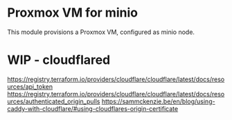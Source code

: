 # Proxmox VM for minio

This module provisions a Proxmox VM, configured as minio node.

# WIP - cloudflared

https://registry.terraform.io/providers/cloudflare/cloudflare/latest/docs/resources/api_token
https://registry.terraform.io/providers/cloudflare/cloudflare/latest/docs/resources/authenticated_origin_pulls
https://sammckenzie.be/en/blog/using-caddy-with-cloudflare/#using-cloudflares-origin-certificate